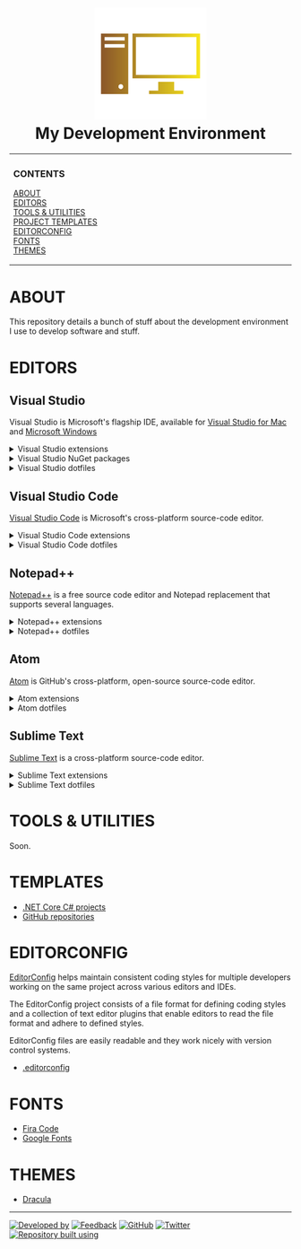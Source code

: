 <!--
  GitHub Repository Template (https://github.com/aprettycoolprogram/repository-template)
  Build 20.10.1035
  Authors: development@aprettycoolprogram.com
-->

<!-- Repository name, icon, and short description -->
<h1 align="center">

  <img src="repository-data/image/logo/my-development-environment-logo-768x768.png" alt="My Development Environment (logo)" width="200">
  <br>
  My Development Environment
  <br>

</h1>

<!-- Vertical menu -->
<!-- NOTE: The HTML indentations have to stay this way to work. -->
<table>
<tr>
<td img src="RepositoryData/Asset/Image/Document/README/spacer.png" alt="blank-spacer" width="1000" height="1">

  ### CONTENTS
  [ABOUT](#about)<br>
  [EDITORS](#editors)<br>
  [TOOLS & UTILITIES](#tools-&-utilities)<br>
  [PROJECT TEMPLATES](#project-templates)<br>
  [EDITORCONFIG](#editorconfig)<br>
  [FONTS](#fonts)<br>
  [THEMES](#themes)

</td>
</tr>
</table>

<!-- About this repository -->
# ABOUT
This repository details a bunch of stuff about the development environment I use to develop software and stuff.

# EDITORS

## Visual Studio
Visual Studio is Microsoft's flagship IDE, available for [Visual Studio for Mac](https://visualstudio.microsoft.com/vs/mac/) and [Microsoft Windows](https://visualstudio.microsoft.com/vs/)

<details>
<summary>Visual Studio extensions</summary>

* [.ignore**](https://marketplace.visualstudio.com/items?itemName=MadsKristensen.ignore): A language service that makes it painless to handle all types of .ignore files such as .gitignore, .tfignore, etc.
* [Automatic Versions 2](https://marketplace.visualstudio.com/items?itemName=PrecisionInfinity.AutomaticVersions): Automatically increments or updates version numbers in a project, based on configurable settings.
* [EditorConfig Language Service](https://marketplace.visualstudio.com/items?itemName=MadsKristensen.EditorConfig)
* [Editor Guidelines](https://marketplace.visualstudio.com/items?itemName=PaulHarrington.EditorGuidelines)
* [License Header Manager](https://marketplace.visualstudio.com/items?itemName=StefanWenig.LicenseHeaderManager)
* [Live Share](https://visualstudio.microsoft.com/services/live-share/)
* [Open in Atom](https://marketplace.visualstudio.com/items?itemName=GregTrevellick.OpeninAtom)
* [Open in Visual Studio Code](https://marketplace.visualstudio.com/items?itemName=MadsKristensen.OpeninVisualStudioCode)
* [Open in Sublime Text](https://marketplace.visualstudio.com/items?itemName=MadsKristensen.OpeninSublimeText): Adds a menu command that lets you open any solution, project, folder and file in Sublime Text.
* [Open in Visual Studio Code](https://marketplace.visualstudio.com/items?itemName=MadsKristensen.OpeninVisualStudioCode)
* [Productivity Power Tools 2017/2019](https://marketplace.visualstudio.com/items?itemName=VisualStudioPlatformTeam.ProductivityPowerPack2017)
* [Trailing Whitespace Visualizer](https://marketplace.visualstudio.com/items?itemName=MadsKristensen.TrailingWhitespaceVisualizer)
* [Viasfora](https://marketplace.visualstudio.com/items?itemName=TomasRestrepo.Viasfora)
* [Visual Studio 2019 Tools for Unity](https://visualstudio.microsoft.com/vs/features/game-development/#tab-4b0d0be8de5f65564ad)
* [Visual Studio Spell Checker](https://marketplace.visualstudio.com/items?itemName=EWoodruff.VisualStudioSpellCheckerVS2017andLater)
* [VSColorOutput](https://marketplace.visualstudio.com/items?itemName=MikeWard-AnnArbor.VSColorOutput)
* [Web Essentials 2019](https://marketplace.visualstudio.com/items?itemName=MadsKristensen.WebEssentials2019&ssr=false)
* [XAMLStyler](https://marketplace.visualstudio.com/items?itemName=TeamXavalon.XAMLStyler)

</details>

<details>
<summary>Visual Studio NuGet packages</summary>

* [Roslyn Analyzers](https://github.com/dotnet/roslyn-analyzers)
* [Roslynator](https://github.com/JosefPihrt/Roslynator)

</details>

<details>
<summary>Visual Studio dotfiles</summary>

* [Visual Studio 2019 .vssettings](dotfile/vs2019/visual-studio-2019.vssettings)
* [License Header Manager license header](dotfile/vs2019/license-header-manager.licenseheader)
* [Viasfora settings](dotfile/vs2019/viasfora-settings.xml)
* [Viasfora theme](dotfile/vs2019/viasfora-theme.json)

</details>

## Visual Studio Code
[Visual Studio Code](https://code.visualstudio.com/) is Microsoft's cross-platform source-code editor.

<details>
<summary>Visual Studio Code extensions</summary>

* Soon

</details>

<details>
<summary>Visual Studio Code dotfiles</summary>

* [extensions.json](dotfile/vscode/extensions.json)
* [keybindings.json](dotfile/vscode/keybindings.json)
* [keybindingsMac.json](dotfile/vscode/keybindingsMac.json)
* [settings.json](dotfile/vscode/settings.json)

</details>

## Notepad++
[Notepad++](https://notepad-plus-plus.org/) is a free source code editor and Notepad replacement that supports several languages.

<details>
<summary>Notepad++ extensions</summary>

* Soon

</details>

<details>
<summary>Notepad++ dotfiles</summary>

* Soon

</details>

## Atom
[Atom](https://atom.io/) is GitHub's cross-platform, open-source source-code editor.

<details>
<summary>Atom extensions</summary>

* Soon

</details>

<details>
<summary>Atom dotfiles</summary>

* Soon

</details>

## Sublime Text
[Sublime Text](https://www.sublimetext.com/) is a cross-platform source-code editor.

<details>
<summary>Sublime Text extensions</summary>

* Soon

</details>

<details>
<summary>Sublime Text dotfiles</summary>

* Soon

</details>

# TOOLS & UTILITIES
Soon.

# TEMPLATES
* [.NET Core C# projects](https://github.com/APrettyCoolProgram/project-templates/tree/main/csharp)
* [GitHub repositories](https://github.com/APrettyCoolProgram/project-templates/tree/main/github)

# EDITORCONFIG
[EditorConfig](https://editorconfig.org/) helps maintain consistent coding styles for multiple developers working on the same project across various editors and IDEs.

The EditorConfig project consists of a file format for defining coding styles and a collection of text editor plugins that enable editors to read the file format and adhere to defined styles.

EditorConfig files are easily readable and they work nicely with version control systems.

* [.editorconfig](dotfile/editorconfig/generic.editorconfig)

# FONTS
* [Fira Code](https://github.com/tonsky/FiraCode)
* [Google Fonts](https://github.com/google/fonts)

# THEMES
* [Dracula](https://draculatheme.com/)

***

<!-- DEVELOPMENT FOOTER -->
[![Developed by](https://img.shields.io/badge/developed%20by-a%20pretty%20cool%20program-17806D.svg)](https://aprettycoolprogram.com)&nbsp;[![Feedback](https://img.shields.io/badge/feedback@aprettycoolprogram.com-17806D.svg)](mailto:feedback@aprettycoolprogram.com)&nbsp;[![GitHub](https://img.shields.io/github/followers/aprettycoolprogram.svg?label=GitHub&style=social)](https://github.com/aprettycoolprogram)&nbsp;[![Twitter](https://img.shields.io/twitter/follow/aprettycoolprog.svg?label=Twitter&style=social)](https://twitter.com/aprettycoolprog)&nbsp;<br>
[![Repository built using](https://img.shields.io/badge/repository%20built%20using-a%20pretty%20cool%20repository%20template-17806D.svg)](https://github.com/APrettyCoolProgram/repository-template/tree/master)
